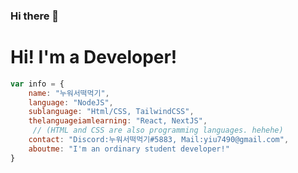 ### Hi there 👋
# Hi! I'm a Developer!
```javascript
var info = { 
    name: "누워서떡먹기",
    language: "NodeJS",
    sublanguage: "Html/CSS, TailwindCSS",
    thelanguageiamlearning: "React, NextJS",
     // (HTML and CSS are also programming languages. hehehe)
    contact: "Discord:누워서떡먹기#5883, Mail:yiu7490@gmail.com",
    aboutme: "I'm an ordinary student developer!"
}
```

